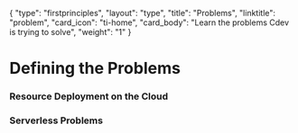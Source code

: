 {
    "type": "firstprinciples",
    "layout": "type",
    "title": "Problems",
    "linktitle": "problem", 
    "card_icon": "ti-home",
    "card_body": "Learn the problems Cdev is trying to solve",
    "weight": "1"
}



# Defining the Problems

### Resource Deployment on the Cloud


### Serverless Problems 